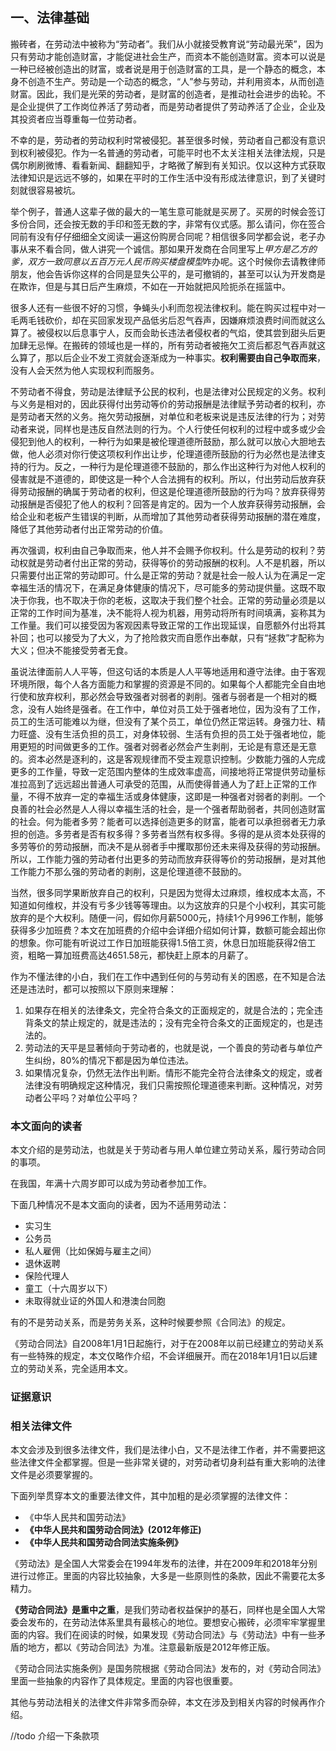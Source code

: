 ## 一、法律基础

搬砖者，在劳动法中被称为“劳动者”。我们从小就接受教育说“劳动最光荣”，因为只有劳动才能创造财富，才能促进社会生产，而资本不能创造财富。资本可以说是一种已经被创造出的财富，或者说是用于创造财富的工具，是一个静态的概念，本身不创造不生产。劳动是一个动态的概念，“人”参与劳动，并利用资本，从而创造财富。因此，我们是光荣的劳动者，是财富的创造者，是推动社会进步的齿轮。不是企业提供了工作岗位养活了劳动者，而是劳动者提供了劳动养活了企业，企业及其投资者应当尊重每一位劳动者。

不幸的是，劳动者的劳动权利时常被侵犯。甚至很多时候，劳动者自己都没有意识到权利被侵犯。作为一名普通的劳动者，可能平时也不太关注相关法律法规，只是偶尔刷刷微博、看看新闻、翻翻知乎，才略微了解到有关知识。仅以这种方式获取法律知识是远远不够的，如果在平时的工作生活中没有形成法律意识，到了关键时刻就很容易被坑。

举个例子，普通人这辈子做的最大的一笔生意可能就是买房了。买房的时候会签订多份合同，还会按无数的手印和签无数的字，非常有仪式感。那么请问，你在签合同前有没有仔仔细细全文阅读一遍这份购房合同呢？相信很多同学都会说，老子办事从来不看合同，做人讲究一个诚信。那如果开发商在合同里写上*甲方是乙方的爹，双方一致同意以五百万元人民币购买楼盘模型*咋办呢。这个时候你去请教律师朋友，他会告诉你这样的合同是显失公平的，是可撤销的，甚至可以认为开发商是在欺诈，但是与其日后产生麻烦，不如在一开始就把风险扼杀在摇篮中。

很多人还有一些很不好的习惯，争蝇头小利而忽视法律权利。能在购买过程中对一毛两毛钱砍价，却在买回家发现产品低劣后忍气吞声，因嫌麻烦浪费时间而就这么算了。被侵权以后息事宁人，反而会助长违法者侵权者的气焰，使其尝到甜头后更加肆无忌惮。在搬砖的领域也是一样的，所有劳动者被拖欠工资后都忍气吞声就这么算了，那以后企业不发工资就会逐渐成为一种事实。**权利需要由自己争取而来**，没有人会天然为他人实现权利而服务。

不劳动者不得食，劳动是法律赋予公民的权利，也是法律对公民规定的义务。权利与义务是相对的，因此获得付出劳动等价的劳动报酬是法律赋予劳动者的权利，亦是劳动者天然的义务。拖欠劳动报酬，对单位和老板来说是违反法律的行为；对劳动者来说，同样也是违反自然法则的行为。个人行使任何权利的过程中或多或少会侵犯到他人的权利，一种行为如果是被伦理道德所鼓励，那么就可以放心大胆地去做，他人必须对你行使这项权利作出让步，伦理道德所鼓励的行为必然也是法律支持的行为。反之，一种行为是伦理道德不鼓励的，那么作出这种行为对他人权利的侵害就是不道德的，即使这是一种个人合法拥有的权利。所以，付出劳动后放弃获得劳动报酬的确属于劳动者的权利，但这是伦理道德所鼓励的行为吗？放弃获得劳动报酬是否侵犯了他人的权利？回答是肯定的。因为一个人放弃获得劳动报酬，会给企业和老板产生错误的判断，从而增加了其他劳动者获得劳动报酬的潜在难度，降低了其他劳动者付出正常劳动的价值。

再次强调，权利由自己争取而来，他人并不会赐予你权利。什么是劳动的权利？劳动权就是劳动者付出正常的劳动，获得等价的劳动报酬的权利。人不是机器，所以只需要付出正常的劳动即可。什么是正常的劳动？就是社会一般人认为在满足一定幸福生活的情况下，在满足身体健康的情况下，尽可能多的劳动提供量。这既不取决于你我，也不取决于你的老板，这取决于我们整个社会。正常的劳动量必须是以正常的工作时间为基准，决不能将人视为机器，用劳动将所有时间填满，妄称其为工作量。我们可以接受因为客观因素导致正常的工作出现延误，自愿额外付出将其补回；也可以接受为了大义，为了抢险救灾而自愿作出奉献，只有“拯救”才配称为大义；但决不能接受劳者无食。

虽说法律面前人人平等，但这句话的本质是人人平等地适用和遵守法律。由于客观环境所限，每个人各方面能力和掌握的资源是不同的。如果每个人都能完全自由地行使和放弃权利，那必然会导致强者对弱者的剥削。强者与弱者是一个相对的概念，没有人始终是强者。在工作中，单位对员工处于强者地位，因为没有了工作，员工的生活可能难以为继，但没有了某个员工，单位仍然正常运转。身强力壮、精力旺盛、没有生活负担的员工，对身体较弱、生活有负担的员工处于强者地位，能用更短的时间做更多的工作。强者对弱者必然会产生剥削，无论是有意还是无意的。资本必然是逐利的，这是客观规律而不受主观意识控制。少数能力强的人完成更多的工作量，导致一定范围内整体的生成效率虚高，间接地将正常提供劳动量标准拉高到了远远超出普通人可承受的范围，从而使得普通人为了赶上正常的工作量，不得不放弃一定的幸福生活或身体健康，这即是一种强者对弱者的剥削。一个良善的社会必然是人人得以幸福生活的社会，是一个强者帮助弱者，共同创造财富的社会。何为能者多劳？能者可以选择创造更多的财富，能者可以承担弱者无力承担的创造。多劳者是否有权多得？多劳者当然有权多得。多得的是从资本处获得的多劳等价的劳动报酬，而决不是从弱者手中攫取那份还未来得及获得的劳动报酬。所以，工作能力强的劳动者付出更多的劳动而放弃获得等价的劳动报酬，是对其他工作能力不那么强的劳动者的剥削，这是伦理道德不鼓励的。

当然，很多同学果断放弃自己的权利，只是因为觉得太过麻烦，维权成本太高，不知道如何维权，并没有亏多少钱等等理由。以为这放弃的只是个小权利，其实可能放弃的是个大权利。随便一问，假如你月薪5000元，持续1个月996工作制，能够获得多少加班费？本文在加班费的介绍中会详细介绍如何计算，数额可能会超出你的想象。你可能有听说过工作日加班能获得1.5倍工资，休息日加班能获得2倍工资，粗略一算加班费高达4651.58元，都快赶上原本的月薪了。

作为不懂法律的小白，我们在工作中遇到任何的与劳动有关的困惑，在不知是合法还是违法时，都可以按照以下原则来理解：
1. 如果存在相关的法律条文，完全符合条文的正面规定的，就是合法的；完全违背条文的禁止规定的，就是违法的；没有完全符合条文的正面规定的，也是违法的。
2. 劳动法的天平是显著倾向于劳动者的，也就是说，一个善良的劳动者与单位产生纠纷，80%的情况下都是因为单位违法。
3. 如果情况复杂，仍然无法作出判断。情形不能完全符合法律条文的规定，或者法律没有明确规定这种情况，我们只需按照伦理道德来判断。这种情况，对劳动者公平吗？对单位公平吗？

### 本文面向的读者

本文介绍的是劳动法，也就是关于劳动者与用人单位建立劳动关系，履行劳动合同的事项。

在我国，年满十六周岁即可以成为劳动者参加工作。

下面几种情况不是本文面向的读者，因为不适用劳动法：
- 实习生
- 公务员
- 私人雇佣（比如保姆与雇主之间）
- 退休返聘
- 保险代理人
- 童工（十六周岁以下）
- 未取得就业证的外国人和港澳台同胞

有的不是劳动关系，而是劳务关系，这种时候要参照《合同法》的规定。

《劳动合同法》自2008年1月1日起施行，对于在2008年以前已经建立的劳动关系有一些特殊的规定，本文仅略作介绍，不会详细展开。而在2018年1月1日以后建立的劳动关系，完全适用本文。

### 证据意识

### 相关法律文件

本文会涉及到很多法律文件，我们是法律小白，又不是法律工作者，并不需要把这些法律文件全都掌握。但是一些非常关键的，对劳动者切身利益有重大影响的法律文件是必须要掌握的。

下面列举贯穿本文的重要法律文件，其中加粗的是必须掌握的法律文件：

- 《中华人民共和国劳动法》
- **《中华人民共和国劳动合同法》(2012年修正)**
- **《中华人民共和国劳动合同法实施条例》**

《劳动法》是全国人大常委会在1994年发布的法律，并在2009年和2018年分别进行过修正。里面的内容比较抽象，大多是一些原则性的条款，因此不需要花太多精力。

**《劳动合同法》是重中之重**，是我们劳动者权益保护的基石，同样也是全国人大常委会发布的，在劳动法体系里具有最核心的地位。要想安心搬砖，必须牢牢掌握里面的内容。我们在阅读的时候，如果发现《劳动合同法》与《劳动法》中有一些矛盾的地方，都以《劳动合同法》为准。注意最新版是2012年修正版。

《劳动合同法实施条例》是国务院根据《劳动合同法》发布的，对《劳动合同法》里面一些抽象的内容作了具体规定。里面的内容也很重要。

其他与劳动法相关的法律文件非常多而杂碎，本文在涉及到相关内容的时候再作介绍。

//todo 介绍一下条款项
